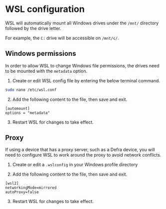 # WSL configuration

WSL will automatically mount all Windows drives under the `/mnt/` directory followed by the drive letter.

For example, the `C:` drive will be accessible on `/mnt/c/`.

## Windows permissions

In order to allow WSL to change Windows file permissions, the drives need to be mounted with the `metadata` option.

1. Create or edit WSL config file by entering the below terminal command.

```bash
sudo nano /etc/wsl.conf
```

2. Add the following content to the file, then save and exit.

```
[automount]
options = "metadata"
```

3. Restart WSL for changes to take effect.

## Proxy

If using a device that has a proxy server, such as a Defra device, you will need to configure WSL to work around the proxy to avoid network conflicts.

1. Create or edit a `.wslconfig` in your Windows profile directory

2. Add the following content to the file, then save and exit.

```
[wsl2]
networkingMode=mirrored
autoProxy=false
```

3. Restart WSL for changes to take effect.
